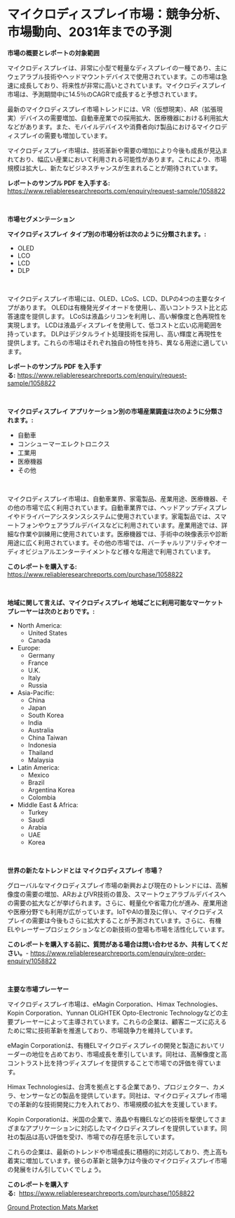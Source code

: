 <p><h1>マイクロディスプレイ市場：競争分析、市場動向、2031年までの予測</h1></p><p><strong>市場の概要とレポートの対象範囲</strong></p>
<p><p>マイクロディスプレイは、非常に小型で軽量なディスプレイの一種であり、主にウェアラブル技術やヘッドマウントデバイスで使用されています。この市場は急速に成長しており、将来性が非常に高いとされています。マイクロディスプレイ市場は、予測期間中に14.5％のCAGRで成長すると予想されています。</p><p>最新のマイクロディスプレイ市場トレンドには、VR（仮想現実）、AR（拡張現実）デバイスの需要増加、自動車産業での採用拡大、医療機器における利用拡大などがあります。また、モバイルデバイスや消費者向け製品におけるマイクロディスプレイの需要も増加しています。</p><p>マイクロディスプレイ市場は、技術革新や需要の増加により今後も成長が見込まれており、幅広い産業において利用される可能性があります。これにより、市場規模は拡大し、新たなビジネスチャンスが生まれることが期待されています。</p></p>
<p><strong>レポートのサンプル PDF を入手する:</strong> <a href="https://www.reliableresearchreports.com/enquiry/request-sample/1058822">https://www.reliableresearchreports.com/enquiry/request-sample/1058822</a></p>
<p>&nbsp;</p>
<p><strong>市場セグメンテーション</strong></p>
<p><strong>マイクロディスプレイ タイプ別の市場分析は次のように分類されます。:</strong></p>
<p><ul><li>OLED</li><li>LCO</li><li>LCD</li><li>DLP</li></ul></p>
<p>&nbsp;</p>
<p><p>マイクロディスプレイ市場には、OLED、LCoS、LCD、DLPの4つの主要なタイプがあります。 OLEDは有機発光ダイオードを使用し、高いコントラスト比と応答速度を提供します。 LCoSは液晶シリコンを利用し、高い解像度と色再現性を実現します。 LCDは液晶ディスプレイを使用して、低コストと広い応用範囲を持っています。 DLPはデジタルライト処理技術を採用し、高い輝度と再現性を提供します。これらの市場はそれぞれ独自の特性を持ち、異なる用途に適しています。</p></p>
<p><strong>レポートのサンプル PDF を入手する:</strong>&nbsp;<a href="https://www.reliableresearchreports.com/enquiry/request-sample/1058822">https://www.reliableresearchreports.com/enquiry/request-sample/1058822</a></p>
<p>&nbsp;</p>
<p><strong> マイクロディスプレイ アプリケーション別の市場産業調査は次のように分類されます。:</strong></p>
<p><ul><li>自動車</li><li>コンシューマーエレクトロニクス</li><li>工業用</li><li>医療機器</li><li>その他</li></ul></p>
<p>&nbsp;</p>
<p><p>マイクロディスプレイ市場は、自動車業界、家電製品、産業用途、医療機器、その他の市場で広く利用されています。自動車業界では、ヘッドアップディスプレイやドライバーアシスタンスシステムに使用されています。家電製品では、スマートフォンやウェアラブルデバイスなどに利用されています。産業用途では、詳細な作業や訓練用に使用されています。医療機器では、手術中の映像表示や診断用途に広く利用されています。その他の市場では、バーチャルリアリティやオーディオビジュアルエンターテイメントなど様々な用途で利用されています。</p></p>
<p><strong>このレポートを購入する:</strong>&nbsp; <a href="https://www.reliableresearchreports.com/purchase/1058822">https://www.reliableresearchreports.com/purchase/1058822</a></p>
<p>&nbsp;</p>
<p><strong>地域に関して言えば、マイクロディスプレイ 地域ごとに利用可能なマーケットプレーヤーは次のとおりです。:</strong></p>
<p><ul>
    <li>
        North America:
        <ul>
            <li>United States</li>
            <li>Canada</li>
        </ul>
    </li>
    <li>
        Europe:
        <ul>
            <li>Germany</li>
            <li>France</li>
            <li>U.K.</li>
            <li>Italy</li>
            <li>Russia</li>
        </ul>
    </li>
    <li>
        Asia-Pacific:
        <ul>
            <li>China</li>
            <li>Japan</li>
            <li>South Korea</li>
            <li>India</li>
            <li>Australia</li>
            <li>China Taiwan</li>
            <li>Indonesia</li>
            <li>Thailand</li>
            <li>Malaysia</li>
        </ul>
    </li>
    <li>
        Latin America:
        <ul>
            <li>Mexico</li>
            <li>Brazil</li>
            <li>Argentina Korea</li>
            <li>Colombia</li>
        </ul>
    </li>
    <li>
        Middle East & Africa:
        <ul>
            <li>Turkey</li>
            <li>Saudi</li>
            <li>Arabia</li>
            <li>UAE</li>
            <li>Korea</li>
        </ul>
    </li>
    </ul></p>
<p>&nbsp;</p>
<p><strong>世界の新たなトレンドとは マイクロディスプレイ 市場？</strong></p>
<p><p>グローバルなマイクロディスプレイ市場の新興および現在のトレンドには、高解像度の需要の増加、ARおよびVR技術の普及、スマートウェアラブルデバイスへの需要の拡大などが挙げられます。さらに、軽量化や省電力化が進み、産業用途や医療分野でも利用が広がっています。IoTやAIの普及に伴い、マイクロディスプレイの需要は今後もさらに拡大することが予測されています。さらに、有機ELやレーザープロジェクションなどの新技術の登場も市場を活性化しています。</p></p>
<p><strong>このレポートを購入する前に、質問がある場合は問い合わせるか、共有してください。</strong>- <a href="https://www.reliableresearchreports.com/enquiry/pre-order-enquiry/1058822">https://www.reliableresearchreports.com/enquiry/pre-order-enquiry/1058822</a></p>
<p>&nbsp;</p>
<p><strong>主要な市場プレーヤー</strong></p>
<p><p>マイクロディスプレイ市場は、eMagin Corporation、Himax Technologies、Kopin Corporation、Yunnan OLiGHTEK Opto-Electronic Technologyなどの主要プレーヤーによって主導されています。これらの企業は、顧客ニーズに応えるために常に技術革新を推進しており、市場競争力を維持しています。</p><p>eMagin Corporationは、有機ELマイクロディスプレイの開発と製造においてリーダーの地位を占めており、市場成長を牽引しています。同社は、高解像度と高コントラスト比を持つディスプレイを提供することで市場での評価を得ています。</p><p>Himax Technologiesは、台湾を拠点とする企業であり、プロジェクター、カメラ、センサーなどの製品を提供しています。同社は、マイクロディスプレイ市場での革新的な技術開発に力を入れており、市場規模の拡大を支援しています。</p><p>Kopin Corporationは、米国の企業で、液晶や有機ELなどの技術を駆使してさまざまなアプリケーションに対応したマイクロディスプレイを提供しています。同社の製品は高い評価を受け、市場での存在感を示しています。</p><p>これらの企業は、最新のトレンドや市場成長に積極的に対応しており、売上高も着実に増加しています。彼らの革新と競争力は今後のマイクロディスプレイ市場の発展をけん引していくでしょう。</p></p>
<p><strong>このレポートを購入する:</strong>&nbsp;&nbsp;<a href="https://www.reliableresearchreports.com/purchase/1058822">https://www.reliableresearchreports.com/purchase/1058822</a></p>
<p><p><a href="https://invited-way-688.notion.site/Ground-Protection-Mats-Market-Furnish-Information-about-Market-Size-Market-Share-Market-Dynamics--130d88e1cd6c4bb59aa33b6169e14049">Ground Protection Mats Market</a></p></p>